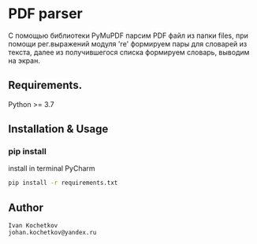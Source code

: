 # PDF parser

С помощью библиотеки PyMuPDF парсим PDF файл из папки files, при  помощи рег.выражений модуля 're' формируем пары для словарей из текста, далее из получившегося списка формируем словарь, выводим на экран.

## Requirements.

Python >= 3.7  

## Installation & Usage

### pip install
install in terminal PyCharm
```sh
pip install -r requirements.txt
```

## Author

```
Ivan Kochetkov
johan.kochetkov@yandex.ru
```
